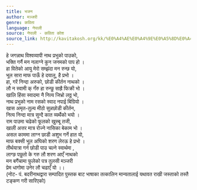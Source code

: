 ```yaml
---
title: भजन
author: मञ्जरी
genre: कविता
language: नेपाली
source: नेपाली - कविता कोश
source_link: http://kavitakosh.org/kk/%E0%A4%AE%E0%A4%9E%E0%A5%8D%E0%A4%9C%E0%A4%B0%E0%A5%80
---
```


हे जगन्नाथ विश्वव्यापी नाथ प्रभुको पाउको,  
भक्ति गर्नै मन नलाग्ने कुन जनमको पाप हो ।  
हा वितेको आयु मेरो सम्झंदा मन रुन्छ यो,  
भूल सारा माफ पाऊँ हे दयालू, है प्रभो ।  
हा, गरें निन्दा अरुको, छोडी कीर्तन नाथको ।  
लौ न स्वामी क् गँरु हा रुन्छु साह्रै फिक्री भो ।  
खालि हिंसा स्वादमा नै नित्य जिभ्रो लठ्ठ भो,  
नाथ प्रभुको नाम रसको स्वाद नपाई बिग्रियो ।  
खास अमृत-तुल्य मीठो सुन्नछोडी कीर्तन,  
नित्य निन्दा मात्र सुन्दै कात व्यर्थैको भयो ।  
राम पाउमा चढेको फूलको खुस्बू तजी,  
खाली अत्तर मात्र रोज्ने नासिका बेकाम भो ।  
असल काममा लाग्न छाडी अशुभ गर्ने हात यो,  
माफ बक्सी भूल अघिको शरण लेरऊ हे प्रभो ।  
तीर्थयात्रा गर्न छोडी पाउ चल्ने स्वार्थमा ,  
लाग्छ पछुतो के गरु लौ शरण आएँ नाथको  
मन बगैंचामा फुलेको पत्र तुलसी मञ्जरी  
प्रेम धागोमा उनेर लौ चढाएँ यो ।।  
(नोट- पं. बदरीनाथद्वारा सम्पादित पुस्तक बाट भाषाका तत्कालिन मान्यतालाई यथावत राखी जस्ताको तस्तै टङ्कण गरी सारिएको)
